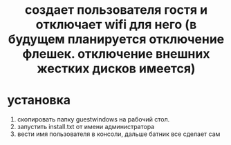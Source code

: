 <h1 align="center">создает пользователя гостя и отключает wifi для него (в будущем планируется отключение флешек. отключение внешних жестких дисков имеется)</h1>

# установка
1. скопировать папку guestwindows на рабочий стол. 
2. запустить install.txt от имени администратора
3. вести имя пользователя в консоли, дальше батник все сделает сам
